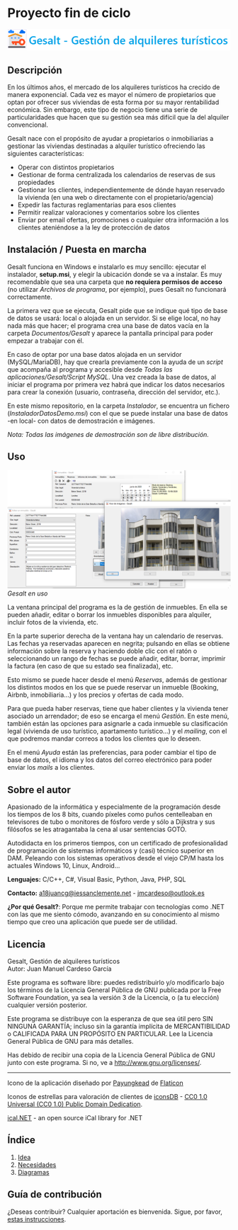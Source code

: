 # Proyecto fin de ciclo

![Banner](doc/img/banner.png)

## Descripción

En los últimos años, el mercado de los alquileres turísticos ha crecido de manera exponencial. Cada vez es mayor el número de propietarios que optan por ofrecer sus viviendas de esta forma por su mayor rentabilidad económica. Sin embargo, este tipo de negocio tiene una serie de particularidades que hacen que su gestión sea más difícil que la del alquiler convencional.

Gesalt nace con el propósito de ayudar a propietarios o inmobiliarias a gestionar las viviendas destinadas a alquiler turístico ofreciendo las siguientes características:

* Operar con distintos propietarios
* Gestionar de forma centralizada los calendarios de reservas de sus propiedades
* Gestionar los clientes, independientemente de dónde hayan reservado la vivienda (en una web o directamente con el propietario/agencia)
* Expedir las facturas reglamentarias para esos clientes
* Permitir realizar valoraciones y comentarios sobre los clientes
* Enviar por email ofertas, promociones o cualquier otra información a los clientes ateniéndose a la ley de protección de datos

## Instalación / Puesta en marcha

Gesalt funciona en Windows e instalarlo es muy sencillo: ejecutar el instalador, **setup.msi**, y elegir la ubicación donde se va a instalar. Es muy recomendable que sea una carpeta que **no requiera permisos de acceso** (no utilizar *Archivos de programa*, por ejemplo), pues Gesalt no funcionará correctamente.

La primera vez que se ejecuta, Gesalt pide que se indique qué tipo de base de datos se usará: local o alojada en un servidor. Si se elige local, no hay nada más que hacer; el programa crea una base de datos vacía en la carpeta *Documentos/Gesalt* y aparece la pantalla principal para poder empezar a trabajar con él.

En caso de optar por una base datos alojada en un servidor (MySQL/MariaDB), hay que crearla previamente con la ayuda de un *script* que acompaña al programa y accesible desde *Todas las aplicaciones/Gesalt/Script MySQL*. Una vez creada la base de datos, al iniciar el programa por primera vez habrá que indicar los datos necesarios para crear la conexión (usuario, contraseña, dirección del servidor, etc.).

En este mismo repositorio, en la carpeta *Instalador*, se encuentra un fichero (*InstaladorDatosDemo.msi*) con el que se puede instalar una base de datos -en local- con datos de demostración e imágenes.

*Nota: Todas las imágenes de demostración son de libre distribución.*

## Uso

![Gesalt en uso](doc/img/Gesalt_en_uso.png)
*Gesalt en uso*

La ventana principal del programa es la de gestión de inmuebles. En ella se pueden añadir, editar o borrar los inmuebles disponibles para alquiler, incluir fotos de la vivienda, etc.

En la parte superior derecha de la ventana hay un calendario de reservas. Las fechas ya reservadas aparecen en negrita; pulsando en ellas se obtiene información sobre la reserva y haciendo doble clic con el ratón o seleccionando un rango de fechas se puede añadir, editar, borrar, imprimir la factura (en caso de que su estado sea finalizada), etc.

Esto mismo se puede hacer desde el menú *Reservas*, además de gestionar los distintos modos en los que se puede reservar un inmueble (Booking, Airbnb, inmobiliaria...) y los precios y ofertas de cada modo.

Para que pueda haber reservas, tiene que haber clientes y la vivienda tener asociado un arrendador; de eso se encarga el menú *Gestión*. En este menú, también están las opciones para asignarle a cada inmueble su clasificación legal (vivienda de uso turístico, apartamento turístico...) y el *mailing*, con el que podremos mandar correos a todos los clientes que lo deseen.

En el menú *Ayuda* están las preferencias, para poder cambiar el tipo de base de datos, el idioma y los datos del correo electrónico para poder enviar los *mails* a los clientes.

## Sobre el autor

Apasionado de la informática y especialmente de la programación desde los tiempos de los 8 bits, cuando píxeles como puños centelleaban en televisores de tubo o monitores de fósforo verde y sólo a Dijkstra y sus filósofos se les atragantaba la cena al usar sentencias GOTO.

Autodidacta en los primeros tiempos, con un certificado de profesionalidad de programación de sistemas informáticos y (casi) técnico superior en DAM. Peleando con los sistemas operativos desde el viejo CP/M hasta los actuales Windows 10, Linux, Android...

**Lenguajes:** C/C++, C#, Visual Basic, Python, Java, PHP, SQL

**Contacto:** a18juancg@iessanclemente.net - jmcardeso@outlook.es

**¿Por qué Gesalt?**: Porque me permite trabajar con tecnologías como .NET con las que me siento cómodo, avanzando en su conocimiento al mismo tiempo que creo una aplicación que puede ser de utilidad.

## Licencia

Gesalt, Gestión de alquileres turísticos  
Autor: Juan Manuel Cardeso García

Este programa es software libre: puedes redistribuirlo y/o modificarlo bajo
los términos de la Licencia General Pública de GNU publicada por la Free
Software Foundation, ya sea la versión 3 de la Licencia, o (a tu elección)
cualquier versión posterior.

Este programa se distribuye con la esperanza de que sea útil pero SIN
NINGUNA GARANTÍA; incluso sin la garantía implícita de MERCANTIBILIDAD o
CALIFICADA PARA UN PROPÓSITO EN PARTICULAR. Lee la Licencia General Pública
de GNU para más detalles.

Has debido de recibir una copia de la Licencia General Pública
de GNU junto con este programa. Si no, ve a http://www.gnu.org/licenses/.

***

Icono de la aplicación diseñado por [Payungkead](https://www.flaticon.es/autores/payungkead) de [Flaticon](https://www.flaticon.es/)

Iconos de estrellas para valoración de clientes de [iconsDB](https://www.iconsdb.com/) - [CC0 1.0 Universal (CC0 1.0) Public Domain Dedication](https://creativecommons.org/publicdomain/zero/1.0/deed.es).

[ical.NET](https://github.com/rianjs/ical.net) - an open source iCal library for .NET


## Índice

1. [Idea](doc/templates/1_idea.md)
2. [Necesidades](doc/templates/2_necesidades.md)
3. [Diagramas](doc/diagramas.md)


## Guía de contribución

¿Deseas contribuir? Cualquier aportación es bienvenida. Sigue, por favor, [estas instrucciones](CONTRIBUTING.md).


